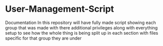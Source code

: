 # User-Management-Script
Documentation
In this repository will have fully made script showing each group that was made with there additional privileges along with
everything setup to see how the whole thing is being split up in each section with files specific for that group they are under 
